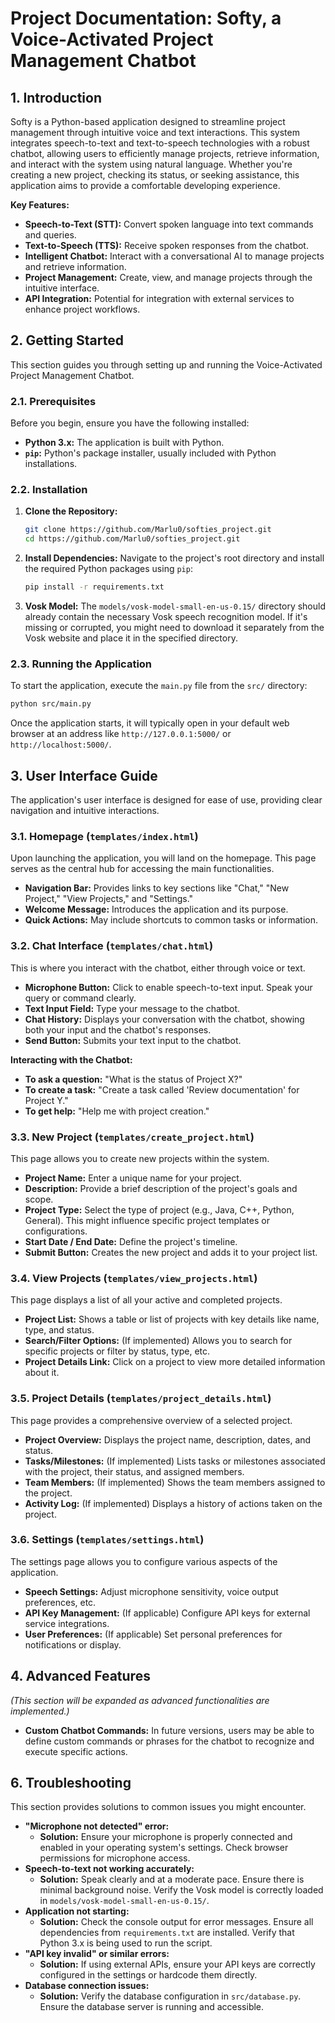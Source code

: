 # Project Documentation: Softy, a Voice-Activated Project Management Chatbot

## 1. Introduction

Softy is a Python-based application designed to streamline project management through intuitive voice and text interactions. This system integrates speech-to-text and text-to-speech technologies with a robust chatbot, allowing users to efficiently manage projects, retrieve information, and interact with the system using natural language. Whether you're creating a new project, checking its status, or seeking assistance, this application aims to provide a comfortable developing experience.

**Key Features:**

* **Speech-to-Text (STT):** Convert spoken language into text commands and queries.
* **Text-to-Speech (TTS):** Receive spoken responses from the chatbot.
* **Intelligent Chatbot:** Interact with a conversational AI to manage projects and retrieve information.
* **Project Management:** Create, view, and manage projects through the intuitive interface.
* **API Integration:** Potential for integration with external services to enhance project workflows.

## 2. Getting Started

This section guides you through setting up and running the Voice-Activated Project Management Chatbot.

### 2.1. Prerequisites

Before you begin, ensure you have the following installed:

* **Python 3.x:** The application is built with Python.
* **`pip`:** Python's package installer, usually included with Python installations.

### 2.2. Installation

1.  **Clone the Repository:**
    ```bash
    git clone https://github.com/Marlu0/softies_project.git
    cd https://github.com/Marlu0/softies_project.git
    ```

2.  **Install Dependencies:**
    Navigate to the project's root directory and install the required Python packages using `pip`:
    ```bash
    pip install -r requirements.txt
    ```

3.  **Vosk Model:**
    The `models/vosk-model-small-en-us-0.15/` directory should already contain the necessary Vosk speech recognition model. If it's missing or corrupted, you might need to download it separately from the Vosk website and place it in the specified directory.

### 2.3. Running the Application

To start the application, execute the `main.py` file from the `src/` directory:

```bash
python src/main.py
```

Once the application starts, it will typically open in your default web browser at an address like `http://127.0.0.1:5000/` or `http://localhost:5000/`.

## 3. User Interface Guide

The application's user interface is designed for ease of use, providing clear navigation and intuitive interactions.

### 3.1. Homepage (`templates/index.html`)

Upon launching the application, you will land on the homepage. This page serves as the central hub for accessing the main functionalities.

* **Navigation Bar:** Provides links to key sections like "Chat," "New Project," "View Projects," and "Settings."
* **Welcome Message:** Introduces the application and its purpose.
* **Quick Actions:** May include shortcuts to common tasks or information.

### 3.2. Chat Interface (`templates/chat.html`)

This is where you interact with the chatbot, either through voice or text.

* **Microphone Button:** Click to enable speech-to-text input. Speak your query or command clearly.
* **Text Input Field:** Type your message to the chatbot.
* **Chat History:** Displays your conversation with the chatbot, showing both your input and the chatbot's responses.
* **Send Button:** Submits your text input to the chatbot.

**Interacting with the Chatbot:**

* **To ask a question:** "What is the status of Project X?"
* **To create a task:** "Create a task called 'Review documentation' for Project Y."
* **To get help:** "Help me with project creation."

### 3.3. New Project (`templates/create_project.html`)

This page allows you to create new projects within the system.

* **Project Name:** Enter a unique name for your project.
* **Description:** Provide a brief description of the project's goals and scope.
* **Project Type:** Select the type of project (e.g., Java, C++, Python, General). This might influence specific project templates or configurations.
* **Start Date / End Date:** Define the project's timeline.
* **Submit Button:** Creates the new project and adds it to your project list.

### 3.4. View Projects (`templates/view_projects.html`)

This page displays a list of all your active and completed projects.

* **Project List:** Shows a table or list of projects with key details like name, type, and status.
* **Search/Filter Options:** (If implemented) Allows you to search for specific projects or filter by status, type, etc.
* **Project Details Link:** Click on a project to view more detailed information about it.

### 3.5. Project Details (`templates/project_details.html`)

This page provides a comprehensive overview of a selected project.

* **Project Overview:** Displays the project name, description, dates, and status.
* **Tasks/Milestones:** (If implemented) Lists tasks or milestones associated with the project, their status, and assigned members.
* **Team Members:** (If implemented) Shows the team members assigned to the project.
* **Activity Log:** (If implemented) Displays a history of actions taken on the project.

### 3.6. Settings (`templates/settings.html`)

The settings page allows you to configure various aspects of the application.

* **Speech Settings:** Adjust microphone sensitivity, voice output preferences, etc.
* **API Key Management:** (If applicable) Configure API keys for external service integrations.
* **User Preferences:** (If applicable) Set personal preferences for notifications or display.

## 4. Advanced Features

*(This section will be expanded as advanced functionalities are implemented.)*

* **Custom Chatbot Commands:** In future versions, users may be able to define custom commands or phrases for the chatbot to recognize and execute specific actions.

## 6. Troubleshooting

This section provides solutions to common issues you might encounter.

* **"Microphone not detected" error:**
    * **Solution:** Ensure your microphone is properly connected and enabled in your operating system's settings. Check browser permissions for microphone access.
* **Speech-to-text not working accurately:**
    * **Solution:** Speak clearly and at a moderate pace. Ensure there is minimal background noise. Verify the Vosk model is correctly loaded in `models/vosk-model-small-en-us-0.15/`.
* **Application not starting:**
    * **Solution:** Check the console output for error messages. Ensure all dependencies from `requirements.txt` are installed. Verify that Python 3.x is being used to run the script.
* **"API key invalid" or similar errors:**
    * **Solution:** If using external APIs, ensure your API keys are correctly configured in the settings or hardcode them directly.
* **Database connection issues:**
    * **Solution:** Verify the database configuration in `src/database.py`. Ensure the database server is running and accessible.
